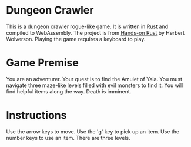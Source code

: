 <html>
  <head>
    <meta content="text/html;charset=utf-8" http-equiv="Content-Type" />
    <link rel="stylesheet" href="../css/style.scss">
  </head>
</html>

# Dungeon Crawler
This is a dungeon crawler rogue-like game.
It is written in Rust and compiled to WebAssembly.
The project is from [Hands-on Rust](https://www.amazon.com/Hands-Rust-Effective-Learning-Development/dp/1680508164/) by Herbert Wolverson.
Playing the game requires a keyboard to play.

# Game Premise
You are an adventurer. Your quest is to find the Amulet of Yala.
You must navigate three maze-like levels filled with evil monsters to find it.
You will find helpful items along the way. Death is imminent.

# Instructions
Use the arrow keys to move.
Use the 'g' key to pick up an item.
Use the number keys to use an item.
There are three levels.

<html>
  <body style="width: 700px;">
    <canvas id="canvas" width="640" height="480"></canvas>
    <script src="./dungeoncrawl.js"></script>
    <script>
      window.addEventListener("load", async () => {
        await wasm_bindgen("./dungeoncrawl_bg.wasm");
      });
    </script>
  </body>
</html>
